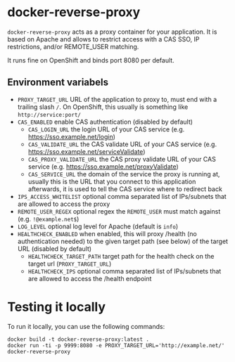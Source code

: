 # docker-reverse-proxy

`docker-reverse-proxy` acts as a proxy container for your application. It is based
on Apache and allows to restrict access with a CAS SSO, IP restrictions, and/or REMOTE_USER matching.

It runs fine on OpenShift and binds port 8080 per default.

## Environment variabels

- `PROXY_TARGET_URL` URL of the application to proxy to, must end with a trailing slash `/`. On OpenShift, this usually is something like `http://service:port/`
- `CAS_ENABLED` enable CAS authentication (disabled by default)
  - `CAS_LOGIN_URL` the login URL of your CAS service (e.g. https://sso.example.net/login)
  - `CAS_VALIDATE_URL` the CAS validate URL of your CAS service (e.g. https://sso.example.net/serviceValidate)
  - `CAS_PROXY_VALIDATE_URL` the CAS proxy validate URL of your CAS service (e.g. https://sso.example.net/proxyValidate)
  - `CAS_SERVICE_URL` the domain of the service the proxy is running at, usually this is the URL that you connect to this application afterwards, it is used to tell the CAS service where to redirect back
- `IPS_ACCESS_WHITELIST` optional comma separated list of IPs/subnets that are allowed to access the proxy
- `REMOTE_USER_REGEX` optional regex the `REMOTE_USER` must match against (e.g. `!@example.net$`)
- `LOG_LEVEL` optional log level for Apache (default is `info`)
- `HEALTHCHECK_ENABLED` when enabled, this will proxy /health (no authentication needed) to the given target path (see below) of the target URL (disabled by default)
  - `HEALTHCHECK_TARGET_PATH` target path for the health check on the target url (`PROXY_TARGET_URL`)
  - `HEALTHCHECK_IPS` optional comma separated list of IPs/subnets that are allowed to access the /health endpoint

# Testing it locally

To run it locally, you can use the following commands:

```
docker build -t docker-reverse-proxy:latest .
docker run -ti -p 9999:8080 -e PROXY_TARGET_URL='http://example.net/' docker-reverse-proxy
```
